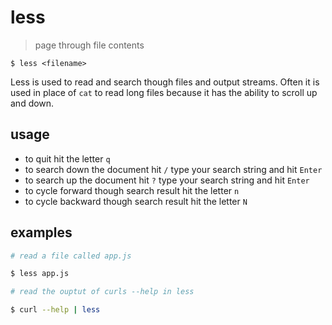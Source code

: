 # less
> page through file contents  

`$ less <filename>`

Less is used to read and search though files and output streams. Often it is used in place of `cat` to read long files because it has the ability to scroll up and down.

## usage
* to quit hit the letter `q`
* to search down the document hit `/` type your search string and hit `Enter`
* to search up the document hit `?` type your search string and hit `Enter`
* to cycle forward though search result hit the letter `n`
* to cycle backward though search result hit the letter `N`

## examples
``` sh
# read a file called app.js

$ less app.js
```

``` sh
# read the ouptut of curls --help in less

$ curl --help | less
```
